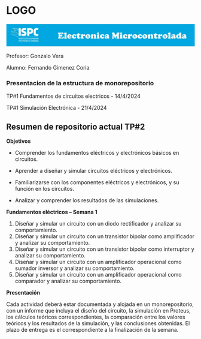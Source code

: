 # LOGO
![alt text](./rsc/visuales/LOGO.png)

Profesor: Gonzalo Vera

Alumno: Fernando Gimenez Coria
### **Presentacion de la estructura de monorepositorio**
TP#1 Fundamentos de circuitos electricos - 14/4/2024

TP#1 Simulación Electrónica - 21/4/2024

## **Resumen de repositorio actual TP#2**
 **Objetivos**

- Comprender los fundamentos eléctricos y electrónicos básicos en circuitos.

- Aprender a diseñar y simular circuitos eléctricos y electrónicos.

- Familiarizarse con los componentes eléctricos y electrónicos, y su función en
los circuitos.

- Analizar y comprender los resultados de las simulaciones.



 **Fundamentos eléctricos – Semana 1**
1. Diseñar y simular un circuito con un diodo rectificador y analizar su
comportamiento.
2. Diseñar y simular un circuito con un transistor bipolar como amplificador y
analizar su comportamiento.
3. Diseñar y simular un circuito con un transistor bipolar como interruptor y
analizar su comportamiento.
4. Diseñar y simular un circuito con un amplificador operacional como sumador
inversor y analizar su comportamiento.
5. Diseñar y simular un circuito con un amplificador operacional como
comparador y analizar su comportamiento.



 **Presentación**

Cada actividad deberá estar documentada y alojada en un monorepositorio, con un
informe que incluya el diseño del circuito, la simulación en Proteus, los cálculos
teóricos correspondientes, la comparación entre los valores teóricos y los resultados
de la simulación, y las conclusiones obtenidas.
El plazo de entrega es el correspondiente a la finalización de la semana.
